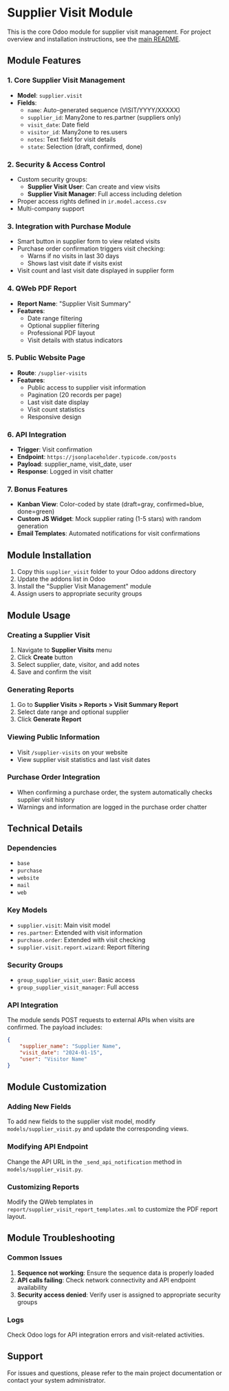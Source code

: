 # Supplier Visit Module

This is the core Odoo module for supplier visit management. For project overview and installation instructions, see the [main README](../README.md).

## Module Features

### 1. Core Supplier Visit Management
- **Model**: `supplier.visit`
- **Fields**:
  - `name`: Auto-generated sequence (VISIT/YYYY/XXXXX)
  - `supplier_id`: Many2one to res.partner (suppliers only)
  - `visit_date`: Date field
  - `visitor_id`: Many2one to res.users
  - `notes`: Text field for visit details
  - `state`: Selection (draft, confirmed, done)

### 2. Security & Access Control
- Custom security groups:
  - **Supplier Visit User**: Can create and view visits
  - **Supplier Visit Manager**: Full access including deletion
- Proper access rights defined in `ir.model.access.csv`
- Multi-company support

### 3. Integration with Purchase Module
- Smart button in supplier form to view related visits
- Purchase order confirmation triggers visit checking:
  - Warns if no visits in last 30 days
  - Shows last visit date if visits exist
- Visit count and last visit date displayed in supplier form

### 4. QWeb PDF Report
- **Report Name**: "Supplier Visit Summary"
- **Features**:
  - Date range filtering
  - Optional supplier filtering
  - Professional PDF layout
  - Visit details with status indicators

### 5. Public Website Page
- **Route**: `/supplier-visits`
- **Features**:
  - Public access to supplier visit information
  - Pagination (20 records per page)
  - Last visit date display
  - Visit count statistics
  - Responsive design

### 6. API Integration
- **Trigger**: Visit confirmation
- **Endpoint**: `https://jsonplaceholder.typicode.com/posts`
- **Payload**: supplier_name, visit_date, user
- **Response**: Logged in visit chatter

### 7. Bonus Features
- **Kanban View**: Color-coded by state (draft=gray, confirmed=blue, done=green)
- **Custom JS Widget**: Mock supplier rating (1-5 stars) with random generation
- **Email Templates**: Automated notifications for visit confirmations

## Module Installation

1. Copy this `supplier_visit` folder to your Odoo addons directory
2. Update the addons list in Odoo
3. Install the "Supplier Visit Management" module
4. Assign users to appropriate security groups

## Module Usage

### Creating a Supplier Visit
1. Navigate to **Supplier Visits** menu
2. Click **Create** button
3. Select supplier, date, visitor, and add notes
4. Save and confirm the visit

### Generating Reports
1. Go to **Supplier Visits > Reports > Visit Summary Report**
2. Select date range and optional supplier
3. Click **Generate Report**

### Viewing Public Information
- Visit `/supplier-visits` on your website
- View supplier visit statistics and last visit dates

### Purchase Order Integration
- When confirming a purchase order, the system automatically checks supplier visit history
- Warnings and information are logged in the purchase order chatter

## Technical Details

### Dependencies
- `base`
- `purchase`
- `website`
- `mail`
- `web`

### Key Models
- `supplier.visit`: Main visit model
- `res.partner`: Extended with visit information
- `purchase.order`: Extended with visit checking
- `supplier.visit.report.wizard`: Report filtering

### Security Groups
- `group_supplier_visit_user`: Basic access
- `group_supplier_visit_manager`: Full access

### API Integration
The module sends POST requests to external APIs when visits are confirmed. The payload includes:
```json
{
    "supplier_name": "Supplier Name",
    "visit_date": "2024-01-15",
    "user": "Visitor Name"
}
```

## Module Customization

### Adding New Fields
To add new fields to the supplier visit model, modify `models/supplier_visit.py` and update the corresponding views.

### Modifying API Endpoint
Change the API URL in the `_send_api_notification` method in `models/supplier_visit.py`.

### Customizing Reports
Modify the QWeb templates in `report/supplier_visit_report_templates.xml` to customize the PDF report layout.

## Module Troubleshooting

### Common Issues
1. **Sequence not working**: Ensure the sequence data is properly loaded
2. **API calls failing**: Check network connectivity and API endpoint availability
3. **Security access denied**: Verify user is assigned to appropriate security groups

### Logs
Check Odoo logs for API integration errors and visit-related activities.

## Support

For issues and questions, please refer to the main project documentation or contact your system administrator. 
